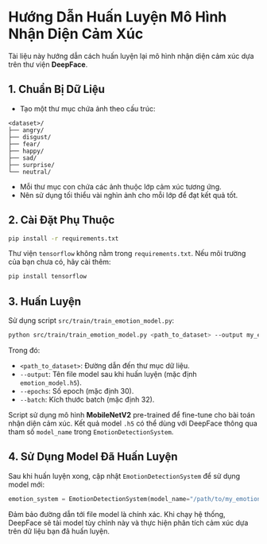 # Hướng Dẫn Huấn Luyện Mô Hình Nhận Diện Cảm Xúc

Tài liệu này hướng dẫn cách huấn luyện lại mô hình nhận diện cảm xúc dựa trên thư viện **DeepFace**.

## 1. Chuẩn Bị Dữ Liệu

- Tạo một thư mục chứa ảnh theo cấu trúc:
```
<dataset>/
├── angry/
├── disgust/
├── fear/
├── happy/
├── sad/
├── surprise/
└── neutral/
```
- Mỗi thư mục con chứa các ảnh thuộc lớp cảm xúc tương ứng.
- Nên sử dụng tối thiểu vài nghìn ảnh cho mỗi lớp để đạt kết quả tốt.

## 2. Cài Đặt Phụ Thuộc

```bash
pip install -r requirements.txt
```

Thư viện `tensorflow` không nằm trong `requirements.txt`. Nếu môi trường của bạn chưa có, hãy cài thêm:
```bash
pip install tensorflow
```

## 3. Huấn Luyện

Sử dụng script `src/train/train_emotion_model.py`:
```bash
python src/train/train_emotion_model.py <path_to_dataset> --output my_emotion_model.h5 --epochs 30 --batch 32
```
Trong đó:
- `<path_to_dataset>`: Đường dẫn đến thư mục dữ liệu.
- `--output`: Tên file model sau khi huấn luyện (mặc định `emotion_model.h5`).
- `--epochs`: Số epoch (mặc định 30).
- `--batch`: Kích thước batch (mặc định 32).

Script sử dụng mô hình **MobileNetV2** pre-trained để fine-tune cho bài toán nhận diện cảm xúc. Kết quả model `.h5` có thể dùng với DeepFace thông qua tham số `model_name` trong `EmotionDetectionSystem`.

## 4. Sử Dụng Model Đã Huấn Luyện

Sau khi huấn luyện xong, cập nhật `EmotionDetectionSystem` để sử dụng model mới:
```python
emotion_system = EmotionDetectionSystem(model_name="/path/to/my_emotion_model.h5", detector_backend="opencv")
```
Đảm bảo đường dẫn tới file model là chính xác. Khi chạy hệ thống, DeepFace sẽ tải model tùy chỉnh này và thực hiện phân tích cảm xúc dựa trên dữ liệu bạn đã huấn luyện.
